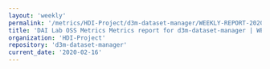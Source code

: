 ```yaml
---
layout: 'weekly'
permalink: '/metrics/HDI-Project/d3m-dataset-manager/WEEKLY-REPORT-2020-02-16'
title: 'DAI Lab OSS Metrics Metrics report for d3m-dataset-manager | WEEKLY-REPORT-2020-02-16'
organization: 'HDI-Project'
repository: 'd3m-dataset-manager'
current_date: '2020-02-16'
---
```

